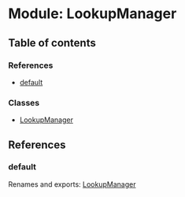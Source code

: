 # Module: LookupManager

## Table of contents

### References

- [default](lookupmanager.md#default)

### Classes

- [LookupManager](../classes/lookupmanager.lookupmanager-1.md)

## References

### default

Renames and exports: [LookupManager](../classes/lookupmanager.lookupmanager-1.md)
